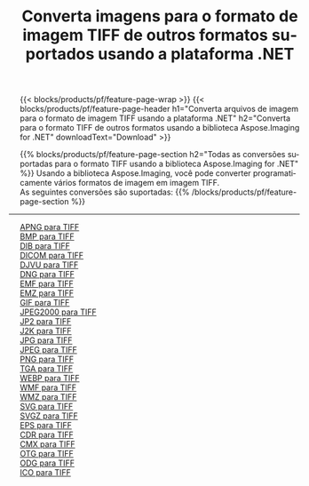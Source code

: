 ﻿---
title: Converta imagens para o formato de imagem TIFF de outros formatos suportados usando a plataforma .NET 
weight: 3920
url: /pt/net/conversion/to/tiff 
lang: pt
langdirlevel: 2
locales: zh-hans,ja,it,ru,de,es,fr,nl,id,lt,pl,pt,vi,tr,ko,zh-hant,ar,hi,th,sv,cs,uk,he
description: Usando a biblioteca Aspose.Imaging para .NET, é fácil converter para TIFF de outros formatos de imagem suportados
---

{{< blocks/products/pf/feature-page-wrap >}}
{{< blocks/products/pf/feature-page-header h1="Converta arquivos de imagem para o formato de imagem TIFF usando a plataforma .NET" h2="Converta para o formato TIFF de outros formatos usando a biblioteca Aspose.Imaging for .NET" downloadText="Download" >}}


{{% blocks/products/pf/feature-page-section  h2="Todas as conversões suportadas para o formato TIFF usando a biblioteca Aspose.Imaging for .NET" %}}
Usando a biblioteca Aspose.Imaging, você pode converter programaticamente vários formatos de imagem em imagem TIFF.
<br/>
As seguintes conversões são suportadas:
{{% /blocks/products/pf/feature-page-section %}}
<div class="container-fluid productfamilypage bg-gray">
    <div class="convertypes bg-gray agp-content section">
        <div class="container">
		<hr style="margin-left:-20px;"/>
		<div class="row other-converters">
		    <div class='col-md-2 other-converter remove-lp remove-rp'><a href="/imaging/pt/net/conversion/apng-to-tiff" >APNG para TIFF</a></div>
<div class='col-md-2 other-converter remove-lp remove-rp'><a href="/imaging/pt/net/conversion/bmp-to-tiff" >BMP para TIFF</a></div>
<div class='col-md-2 other-converter remove-lp remove-rp'><a href="/imaging/pt/net/conversion/dib-to-tiff" >DIB para TIFF</a></div>
<div class='col-md-2 other-converter remove-lp remove-rp'><a href="/imaging/pt/net/conversion/dicom-to-tiff" >DICOM para TIFF</a></div>
<div class='col-md-2 other-converter remove-lp remove-rp'><a href="/imaging/pt/net/conversion/djvu-to-tiff" >DJVU para TIFF</a></div>
<div class='col-md-2 other-converter remove-lp remove-rp'><a href="/imaging/pt/net/conversion/dng-to-tiff" >DNG para TIFF</a></div>
<div class='col-md-2 other-converter remove-lp remove-rp'><a href="/imaging/pt/net/conversion/emf-to-tiff" >EMF para TIFF</a></div>
<div class='col-md-2 other-converter remove-lp remove-rp'><a href="/imaging/pt/net/conversion/emz-to-tiff" >EMZ para TIFF</a></div>
<div class='col-md-2 other-converter remove-lp remove-rp'><a href="/imaging/pt/net/conversion/gif-to-tiff" >GIF para TIFF</a></div>
<div class='col-md-2 other-converter remove-lp remove-rp'><a href="/imaging/pt/net/conversion/jpeg2000-to-tiff" >JPEG2000 para TIFF</a></div>
<div class='col-md-2 other-converter remove-lp remove-rp'><a href="/imaging/pt/net/conversion/jp2-to-tiff" >JP2 para TIFF</a></div>
<div class='col-md-2 other-converter remove-lp remove-rp'><a href="/imaging/pt/net/conversion/j2k-to-tiff" >J2K para TIFF</a></div>
<div class='col-md-2 other-converter remove-lp remove-rp'><a href="/imaging/pt/net/conversion/jpg-to-tiff" >JPG para TIFF</a></div>
<div class='col-md-2 other-converter remove-lp remove-rp'><a href="/imaging/pt/net/conversion/jpeg-to-tiff" >JPEG para TIFF</a></div>
<div class='col-md-2 other-converter remove-lp remove-rp'><a href="/imaging/pt/net/conversion/png-to-tiff" >PNG para TIFF</a></div>
<div class='col-md-2 other-converter remove-lp remove-rp'><a href="/imaging/pt/net/conversion/tga-to-tiff" >TGA para TIFF</a></div>
<div class='col-md-2 other-converter remove-lp remove-rp'><a href="/imaging/pt/net/conversion/webp-to-tiff" >WEBP para TIFF</a></div>
<div class='col-md-2 other-converter remove-lp remove-rp'><a href="/imaging/pt/net/conversion/wmf-to-tiff" >WMF para TIFF</a></div>
<div class='col-md-2 other-converter remove-lp remove-rp'><a href="/imaging/pt/net/conversion/wmz-to-tiff" >WMZ para TIFF</a></div>
<div class='col-md-2 other-converter remove-lp remove-rp'><a href="/imaging/pt/net/conversion/svg-to-tiff" >SVG para TIFF</a></div>
<div class='col-md-2 other-converter remove-lp remove-rp'><a href="/imaging/pt/net/conversion/svgz-to-tiff" >SVGZ para TIFF</a></div>
<div class='col-md-2 other-converter remove-lp remove-rp'><a href="/imaging/pt/net/conversion/eps-to-tiff" >EPS para TIFF</a></div>
<div class='col-md-2 other-converter remove-lp remove-rp'><a href="/imaging/pt/net/conversion/cdr-to-tiff" >CDR para TIFF</a></div>
<div class='col-md-2 other-converter remove-lp remove-rp'><a href="/imaging/pt/net/conversion/cmx-to-tiff" >CMX para TIFF</a></div>
<div class='col-md-2 other-converter remove-lp remove-rp'><a href="/imaging/pt/net/conversion/otg-to-tiff" >OTG para TIFF</a></div>
<div class='col-md-2 other-converter remove-lp remove-rp'><a href="/imaging/pt/net/conversion/odg-to-tiff" >ODG para TIFF</a></div>
<div class='col-md-2 other-converter remove-lp remove-rp'><a href="/imaging/pt/net/conversion/ico-to-tiff" >ICO para TIFF</a></div>
                </div>
        </div>
    </div>
</div>
<br/>

